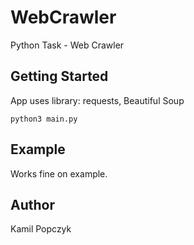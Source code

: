 # WebCrawler

Python Task - Web Crawler

## Getting Started

App uses library: requests, Beautiful Soup

```
python3 main.py 
```

## Example 

Works fine on example.

## Author

Kamil Popczyk
